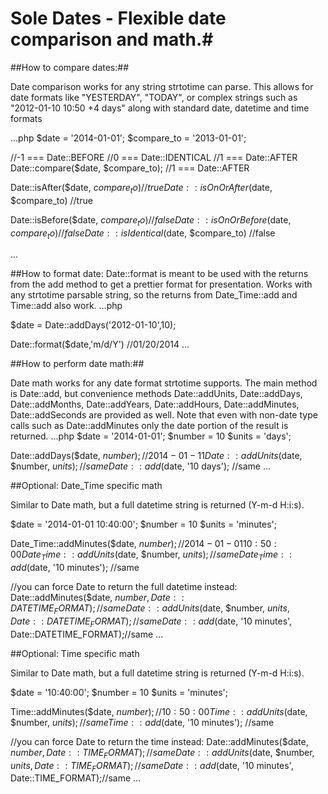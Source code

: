 # Sole Dates - Flexible date comparison and math.#
##How to compare dates:##

Date comparison works for any string strtotime can parse.  This allows for date formats like "YESTERDAY", "TODAY", or complex strings such as "2012-01-10 10:50 +4 days" along with standard date, datetime and time formats

...php
$date = '2014-01-01';
$compare_to = '2013-01-01';

//-1 === Date::BEFORE
//0 === Date::IDENTICAL
//1 === Date::AFTER
Date::compare($date, $compare_to); //1 === Date::AFTER

Date::isAfter($date, $compare_to) //true
Date::isOnOrAfter($date, $compare_to) //true

Date::isBefore($date, $compare_to) //false
Date::isOnOrBefore($date, $compare_to) //false
Date::isIdentical($date, $compare_to) //false

...

##How to format date:
Date::format is meant to be used with the returns from the add method to get a prettier format for presentation.  Works with any strtotime parsable string, so the returns from Date_Time::add and Time::add also work.
...php

$date = Date::addDays('2012-01-10',10);

Date::format($date,'m/d/Y') //01/20/2014
...

##How to perform date math:##

Date math works for any date format strtotime supports.  The main method is Date::add, but convenience methods Date::addUnits, Date::addDays, Date::addMonths, Date::addYears, Date::addHours, Date::addMinutes, Date::addSeconds are provided as well.  Note that even with non-date type calls such as Date::addMinutes only the date portion of the result is returned.
...php
$date = '2014-01-01';
$number = 10
$units = 'days';

Date::addDays($date, $number); //2014-01-11
Date::addUnits($date, $number, $units); //same
Date::add($date, '10 days'); //same
...

##Optional: Date_Time specific math

Similar to Date math, but a full datetime string is returned (Y-m-d H:i:s).

$date = '2014-01-01 10:40:00';
$number = 10
$units = 'minutes';

Date_Time::addMinutes($date, $number); //2014-01-01 10:50:00
Date_Time::addUnits($date, $number, $units); //same
Date_Time::add($date, '10 minutes'); //same

//you can force Date to return the full datetime instead:
Date::addMinutes($date, $number, Date::DATETIME_FORMAT); //same
Date::addUnits($date, $number, $units, Date::DATETIME_FORMAT);//same
Date::add($date, '10 minutes', Date::DATETIME_FORMAT);//same
...

##Optional: Time specific math

Similar to Date math, but a full datetime string is returned (Y-m-d H:i:s).

$date = '10:40:00';
$number = 10
$units = 'minutes';

Time::addMinutes($date, $number); //10:50:00
Time::addUnits($date, $number, $units); //same
Time::add($date, '10 minutes'); //same

//you can force Date to return the time instead:
Date::addMinutes($date, $number, Date::TIME_FORMAT); //same
Date::addUnits($date, $number, $units, Date::TIME_FORMAT);//same
Date::add($date, '10 minutes', Date::TIME_FORMAT);//same
...
